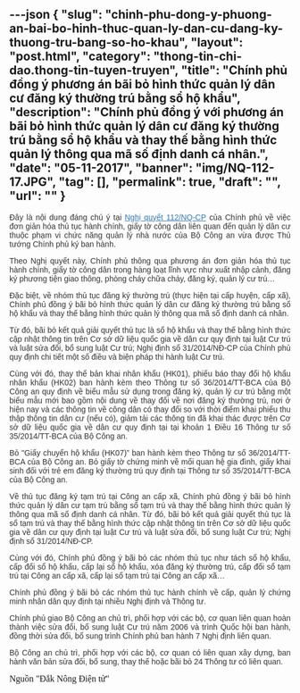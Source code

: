 ---json
{
    "slug": "chinh-phu-dong-y-phuong-an-bai-bo-hinh-thuc-quan-ly-dan-cu-dang-ky-thuong-tru-bang-so-ho-khau",
    "layout": "post.html",
    "category": "thong-tin-chi-dao.thong-tin-tuyen-truyen",
    "title": "Chính phủ đồng ý phương án bãi bỏ hình thức quản lý dân cư đăng ký thường trú bằng sổ hộ khẩu",
    "description": "Chính phủ đồng ý với phương án bãi bỏ hình thức quản lý dân cư đăng ký thường trú bằng sổ hộ khẩu và thay thế bằng hình thức quản lý thông qua mã số định danh cá nhân.",
    "date": "05-11-2017",
    "banner": "img/NQ-112-17.JPG",
    "tag": [],
    "permalink": true,
    "draft": "",
    "url": ""
}
---
<p style="color: rgb(51, 51, 51); font-family: Arial, sans-serif; text-align: justify;">Đây là nội dung đáng chú ý tại&nbsp;<a href="http://vanban.chinhphu.vn/portal/page/portal/chinhphu/hethongvanban?class_id=509&amp;_page=1&amp;mode=detail&amp;document_id=191704" style="color: rgb(51, 122, 183);">Nghị quyết 112/NQ-CP</a>&nbsp;của Chính phủ về việc đơn giản hóa thủ tục hành chính, giấy tờ công dân liên quan đến quản lý dân cư thuộc phạm vi chức năng quản lý nhà nước của Bộ Công an vừa được Thủ tướng Chính phủ ký ban hành.</p><p style="color: rgb(51, 51, 51); font-family: Arial, sans-serif; text-align: justify;">Theo Nghị quyết này, Chính phủ thông qua phương án đơn giản hóa thủ tục hành chính, giấy tờ công dân trong hàng loạt lĩnh vực như xuất nhập cảnh, đăng ký phương tiện giao thông, phòng cháy chữa cháy, đăng ký, quản lý cư trú…</p><p style="color: rgb(51, 51, 51); font-family: Arial, sans-serif; text-align: justify;">Đặc biệt, về nhóm thủ tục đăng ký thường trú (thực hiện tại cấp huyện, cấp xã), Chính phủ đồng ý bãi bỏ hình thức quản lý dân cư đăng ký thường trú bằng sổ hộ khẩu và thay thế bằng hình thức quản lý thông qua mã số định danh cá nhân.</p><p style="color: rgb(51, 51, 51); font-family: Arial, sans-serif; text-align: justify;">Từ đó, bãi bỏ kết quả giải quyết thủ tục là sổ hộ khẩu và thay thế bằng hình thức cập nhật thông tin trên Cơ sở dữ liệu quốc gia về dân cư quy định tại luật Cư trú và luật sửa đổi, bổ sung luật Cư trú; Nghị định số 31/2014/NĐ-CP của Chính phủ quy định chi tiết một số điều và biện pháp thi hành luật Cư trú.</p><p style="color: rgb(51, 51, 51); font-family: Arial, sans-serif; text-align: justify;">Cùng với đó, thay thế bản khai nhân khẩu (HK01), phiếu báo thay đổi hộ khẩu nhân khẩu (HK02) ban hành kèm theo Thông tư số 36/2014/TT-BCA của Bộ Công an quy định về biểu mẫu sử dụng trong đăng ký, quản lý cư trú bằng một biểu mẫu mới bao gồm nội dung về thay đổi về nơi đăng ký thường trú, nơi ở hiện nay và các thông tin về công dân có thay đổi so với thời điểm khai phiếu thu thập thông tin dân cư (nếu có), giảm tải các thông tin đã khai thác được trên Cơ sở dữ liệu quốc gia về dân cư quy định tại tại khoản 1 Điều 16 Thông tư số 35/2014/TT-BCA của Bộ Công an.</p><p style="color: rgb(51, 51, 51); font-family: Arial, sans-serif; text-align: justify;">Bỏ "Giấy chuyển hộ khẩu (HK07)” ban hành kèm theo Thông tư số 36/2014/TT-BCA của Bộ Công an. Bỏ giấy tờ chứng minh về mối quan hệ gia đình, giấy khai sinh đối với trẻ em đăng ký thường trú quy định tại Thông tư số 35/2014/TT-BCA của Bộ Công an.</p><p style="color: rgb(51, 51, 51); font-family: Arial, sans-serif; text-align: justify;">Về thủ tục đăng ký tạm trú tại Công an cấp xã, Chính phủ đồng ý bãi bỏ hình thức quản lý dân cư tạm trú bằng sổ tạm trú và thay thế bằng hình thức quản lý thông qua mã số định danh cá nhân. Từ đó, bãi bỏ kết quả giải quyết thủ tục là sổ tạm trú và thay thế bằng hình thức cập nhật thông tin trên Cơ sở dữ liệu quốc gia về dân cư quy định tại luật Cư trú và luật sửa đổi, bổ sung luật Cư trú; Nghị định số 31/2014/NĐ-CP.</p><p style="color: rgb(51, 51, 51); font-family: Arial, sans-serif; text-align: justify;">Cùng với đó, Chính phủ đồng ý bãi bỏ các nhóm thủ tục như tách sổ hộ khẩu, cấp đổi sổ hộ khẩu, cấp lại sổ hộ khẩu, xóa đăng ký thường trú, cấp đổi sổ tạm trú tại Công an cấp xã, cấp lại sổ tạm trú tại Công an cấp xã…</p><p style="color: rgb(51, 51, 51); font-family: Arial, sans-serif; text-align: justify;">Chính phủ đồng ý bãi bỏ các nhóm thủ tục hành chính về cấp, quản lý chứng minh nhân dân quy định tại nhiều Nghị định và Thông tư.</p><p style="color: rgb(51, 51, 51); font-family: Arial, sans-serif; text-align: justify;">Chính phủ giao Bộ Công an chủ trì, phối hợp với các bộ, cơ quan liên quan hoàn thành việc sửa đổi, bổ sung luật Cư trú năm 2006 và trình Quốc hội ban hành, đồng thời sửa đổi, bổ sung trình Chính phủ ban hành 7 Nghị định liên quan.</p><p style="color: rgb(51, 51, 51); font-family: Arial, sans-serif; text-align: justify;">Bộ Công an chủ trì, phối hợp với các bộ, cơ quan có liên quan xây dựng, ban hành văn bản sửa đổi, bổ sung, thay thế hoặc bãi bỏ 24 Thông tư có liên quan.</p><p class="MsoNormal"><span lang="EN-US" style="font-size:12.0pt;line-height:115%;
font-family:&quot;Times New Roman&quot;,&quot;serif&quot;;mso-ascii-theme-font:major-latin;
mso-hansi-theme-font:major-latin;mso-bidi-theme-font:major-latin;mso-ansi-language:
EN-US">Nguồn "Đắk Nông Điện tử"</span><span style="font-size:12.0pt;
line-height:115%;font-family:&quot;Times New Roman&quot;,&quot;serif&quot;;mso-ascii-theme-font:
major-latin;mso-hansi-theme-font:major-latin;mso-bidi-theme-font:major-latin"><o:p></o:p></span></p>